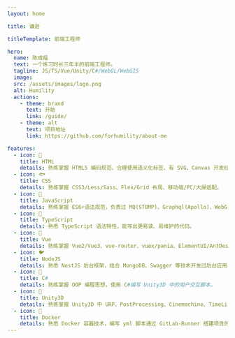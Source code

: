 ```yaml
---
layout: home

title: 谦逊

titleTemplate: 前端工程师

hero:
  name: 陈成福
  text: 一个练习时长三年半的前端工程师。
  tagline: JS/TS/Vue/Unity/C#/WebGL/WebGIS
  image:
  src: /assets/images/logo.png
  alt: Humility
  actions:
    - theme: brand
      text: 开始
      link: /guide/
    - theme: alt
      text: 项目地址
      link: https://github.com/forhumility/about-me

features:
  - icon: 🦩
    title: HTML
    details: 熟练掌握 HTML5 编码规范、合理使用语义化标签、有 SVG、Canvas 开发经验。
  - icon: 🐟
    title: CSS
    details: 熟练掌握 CSS3/Less/Sass、Flex/Grid 布局、移动端/PC/大屏适配。
  - icon: 🦏
    title: JavaScript
    details: 熟练掌握 ES6+语法规范，负责过 MQ(STOMP)、Graphql(Apollo)、WebGIS(Cesium.js)等技术的攻关工作。
  - icon: 🦙
    title: TypeScript
    details: 熟悉 TypeScript 语法特性，能写出更易读、易维护的代码。
  - icon: 🦅
    title: Vue
    details: 熟练掌握 Vue2/Vue3、vue-router、vuex/pania、ElementUI/AntDesign 的使用。
  - icon: 🐦
    title: NodeJS
    details: 熟悉 NestJS 后台框架，结合 MongoDB、Swagger 等技术开发过后台应用。
  - icon: 🦚
    title: C#
    details: 熟练掌握 OOP 编程思想，使用 C#编写 Unity3D 中的用户交互脚本。
  - icon: 🐇
    title: Unity3D
    details: 熟练掌握 Unity3D 中 URP、PostProcessing、Cinemachine、TimeLine 等功能的使用，结合 WebAssembly 技术发布到 WebGL 平台。
  - icon: 🐳
    title: Docker
    details: 熟悉 Docker 容器技术，编写 yml 脚本通过 GitLab-Runner 搭建项目的 CI/CD 环境。
---
```

